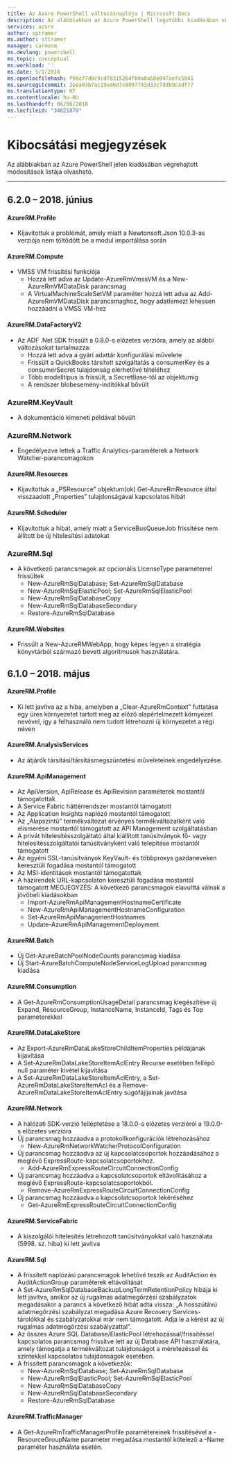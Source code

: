 ```yaml
---
title: Az Azure PowerShell változásnaplója | Microsoft Docs
description: Az alábbiakban az Azure PowerShell legutóbbi kiadásában végrehajtott módosítások előzményei olvashatók.
services: azure
author: sptramer
ms.author: sttramer
manager: carmonm
ms.devlang: powershell
ms.topic: conceptual
ms.workload: ''
ms.date: 5/1/2018
ms.openlocfilehash: f90c77d8c9cd78315264fb0a0a58e047aefc5041
ms.sourcegitcommit: 2eea03b7ac19ad6d7c8097743d33c7ddb9c4df77
ms.translationtype: HT
ms.contentlocale: hu-HU
ms.lasthandoff: 06/06/2018
ms.locfileid: "34821870"
---
```

# <a name="release-notes"></a>Kibocsátási megjegyzések

Az alábbiakban az Azure PowerShell jelen kiadásában végrehajtott módosítások listája olvasható.

---
## <a name="620---june-2018"></a>6.2.0 – 2018. június
#### <a name="azurermprofile"></a>AzureRM.Profile
* Kijavítottuk a problémát, amely miatt a Newtonsoft.Json 10.0.3-as verziója nem töltődött be a modul importálása során

#### <a name="azurermcompute"></a>AzureRM.Compute
* VMSS VM frissítési funkciója
    - Hozzá lett adva az Update-AzureRmVmssVM és a New-AzureRmVMDataDisk parancsmag
    - A VirtualMachineScaleSetVM paraméter hozzá lett adva az Add-AzureRmVMDataDisk parancsmaghoz, hogy adatlemezt lehessen hozzáadni a VMSS VM-hez

#### <a name="azurermdatafactoryv2"></a>AzureRM.DataFactoryV2
* Az ADF .Net SDK frissült a 0.8.0-s előzetes verzióra, amely az alábbi változásokat tartalmazza:
    - Hozzá lett adva a gyári adattár konfigurálási művelete
    - Frissült a QuickBooks társított szolgáltatás a consumerKey és a consumerSecret tulajdonság elérhetővé tételéhez
    - Több modelltípus is frissült, a SecretBase-től az objektumig
    - A rendszer blobesemény-indítókkal bővült

### <a name="azurermkeyvault"></a>AzureRM.KeyVault
* A dokumentáció kimeneti példával bővült

### <a name="azurermnetwork"></a>AzureRM.Network
* Engedélyezve lettek a Traffic Analytics-paraméterek a Network Watcher-parancsmagokon

#### <a name="azurermresources"></a>AzureRM.Resources
* Kijavítottuk a „PSResource” objektum(ok) Get-AzureRmResource által visszaadott „Properties” tulajdonságával kapcsolatos hibát

#### <a name="azurermscheduler"></a>AzureRM.Scheduler
* Kijavítottuk a hibát, amely miatt a ServiceBusQueueJob frissítése nem állított be új hitelesítési adatokat

### <a name="azurermsql"></a>AzureRM.Sql
* A következő parancsmagok az opcionális LicenseType paraméterrel frissültek
    - New-AzureRmSqlDatabase; Set-AzureRmSqlDatabase
    - New-AzureRmSqlElasticPool; Set-AzureRmSqlElasticPool
    - New-AzureRmSqlDatabaseCopy
    - New-AzureRmSqlDatabaseSecondary
    - Restore-AzureRmSqlDatabase

#### <a name="azurermwebsites"></a>AzureRM.Websites
* Frissült a New-AzureRMWebApp, hogy képes legyen a stratégia könyvtárból származó bevett algoritmusok használatára.

## <a name="610---may-2018"></a>6.1.0 – 2018. május
#### <a name="azurermprofile"></a>AzureRM.Profile
* Ki lett javítva az a hiba, amelyben a „Clear-AzureRmContext” futtatása egy üres környezetet tartott meg az előző alapértelmezett környezet nevével, így a felhasználó nem tudott létrehozni új környezetet a régi néven

#### <a name="azurermanalysisservices"></a>AzureRM.AnalysisServices
* Az átjárók társítási/társításmegszüntetési műveleteinek engedélyezése.

#### <a name="azurermapimanagement"></a>AzureRM.ApiManagement
* Az ApiVersion, ApiRelease és ApiRevision paraméterek mostantól támogatottak
* A Service Fabric háttérrendszer mostantól támogatott
* Az Application Insights naplózó mostantól támogatott
* Az „Alapszintű” termékváltozat érvényes termékváltozatként való elismerése mostantól támogatott az API Management szolgáltatásban
* A privát hitelesítésszolgáltató által kiállított tanúsítványok fő- vagy hitelesítésszolgáltatói tanúsítványként való telepítése mostantól támogatott
* Az egyéni SSL-tanúsítványok KeyVault- és többproxys gazdaneveken keresztüli fogadása mostantól támogatott
* Az MSI-identitások mostantól támogatottak
* A házirendek URL-kapcsolaton keresztüli fogadása mostantól támogatott MEGJEGYZÉS: A következő parancsmagok elavulttá válnak a jövőbeli kiadásokban
   - Import-AzureRmApiManagementHostnameCertificate
   - New-AzureRmApiManagementHostnameConfiguration
   - Set-AzureRmApiManagementHostnames
   - Update-AzureRmApiManagementDeployment

#### <a name="azurermbatch"></a>AzureRM.Batch
* Új Get-AzureBatchPoolNodeCounts parancsmag kiadása
* Új Start-AzureBatchComputeNodeServiceLogUpload parancsmag kiadása

#### <a name="azurermconsumption"></a>AzureRM.Consumption
* A Get-AzureRmConsumptionUsageDetail parancsmag kiegészítése új Expand, ResourceGroup, InstanceName, InstanceId, Tags és Top paraméterekkel

#### <a name="azurermdatalakestore"></a>AzureRM.DataLakeStore
* Az Export-AzureRmDataLakeStoreChildItemProperties példájának kijavítása
* A Set-AzureRmDataLakeStoreItemAclEntry Recurse esetében fellépő null paraméter kivétel kijavítása 
* A Set-AzureRmDataLakeStoreItemAclEntry, a Set-AzureRmDataLakeStoreItemAcl és a Remove-AzureRmDataLakeStoreItemAclEntry súgófájljainak javítása 

#### <a name="azurermnetwork"></a>AzureRM.Network
* A hálózati SDK-verzió felléptetése a 18.0.0-s előzetes verzióról a 19.0.0-s előzetes verzióra
* Új parancsmag hozzáadva a protokollkonfigurációk létrehozásához
    - New-AzureRmNetworkWatcherProtocolConfiguration
* Új parancsmag hozzáadva az új kapcsolatcsoportok hozzáadásához a meglévő ExpressRoute-kapcsolatcsoportokhoz.
    - Add-AzureRmExpressRouteCircuitConnectionConfig
* Új parancsmag hozzáadva a kapcsolatcsoportok eltávolításához a meglévő ExpressRoute-kapcsolatcsoportokból.
    - Remove-AzureRmExpressRouteCircuitConnectionConfig
* Új parancsmag hozzáadva a kapcsolatcsoportok lekéréséhez
    - Get-AzureRmExpressRouteCircuitConnectionConfig

#### <a name="azurermservicefabric"></a>AzureRM.ServiceFabric
* A kiszolgálói hitelesítés létrehozott tanúsítványokkal való használata (5998. sz. hiba) ki lett javítva

#### <a name="azurermsql"></a>AzureRM.Sql
* A frissített naplózási parancsmagok lehetővé teszik az AuditAction és AuditActionGroup paraméterek eltávolítását
* A Set-AzureRmSqlDatabaseBackupLongTermRetentionPolicy hibája ki lett javítva, amikor az új rugalmas adatmegőrzési szabályzatok megadásakor a parancs a következő hibát adta vissza: „A hosszútávú adatmegőrzési szabályzat megadása Azure Recovery Services-tárolókkal és szabályzatokkal már nem támogatott. Adja le a kérést az új rugalmas adatmegőrzési szabályzattal”.
* Az összes Azure SQL Database/ElasticPool létrehozással/frissítéssel kapcsolatos parancsmag frissítve lett az új Database API használatára, amely támogatja a termékváltozat tulajdonságot a méretezéssel és szintekkel kapcsolatos tulajdonságok esetében.
* A frissített parancsmagok a következők: 
    - New-AzureRmSqlDatabase; Set-AzureRmSqlDatabase
    - New-AzureRmSqlElasticPool; Set-AzureRmSqlElasticPool
    - New-AzureRmSqlDatabaseCopy
    - New-AzureRmSqlDatabaseSecondary
    - Restore-AzureRmSqlDatabase

#### <a name="azurermtrafficmanager"></a>AzureRM.TrafficManager
* A Get-AzureRmTrafficManagerProfile paramétereinek frissítésével a -ResourceGroupName paraméter megadása mostantól kötelező a -Name paraméter használata esetén.